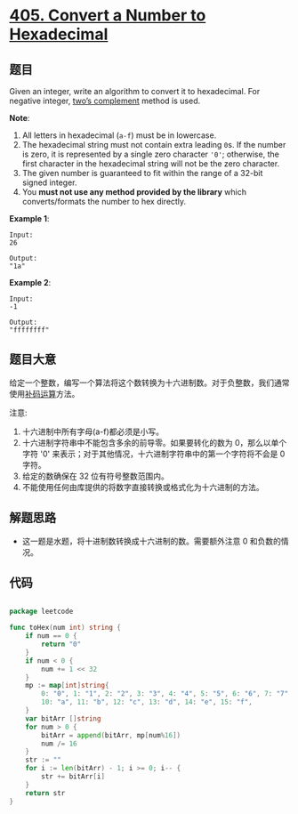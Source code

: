 # [405. Convert a Number to Hexadecimal](https://leetcode.com/problems/convert-a-number-to-hexadecimal/)


## 题目

Given an integer, write an algorithm to convert it to hexadecimal. For negative integer, [two’s complement](https://en.wikipedia.org/wiki/Two%27s_complement) method is used.

**Note**:

1. All letters in hexadecimal (`a-f`) must be in lowercase.
2. The hexadecimal string must not contain extra leading `0`s. If the number is zero, it is represented by a single zero character `'0'`; otherwise, the first character in the hexadecimal string will not be the zero character.
3. The given number is guaranteed to fit within the range of a 32-bit signed integer.
4. You **must not use any method provided by the library** which converts/formats the number to hex directly.

**Example 1**:

    Input:
    26
    
    Output:
    "1a"

**Example 2**:

    Input:
    -1
    
    Output:
    "ffffffff"


## 题目大意

给定一个整数，编写一个算法将这个数转换为十六进制数。对于负整数，我们通常使用[补码运算](https://baike.baidu.com/item/%E8%A1%A5%E7%A0%81/6854613?fr=aladdin)方法。

注意:

1. 十六进制中所有字母(a-f)都必须是小写。
2. 十六进制字符串中不能包含多余的前导零。如果要转化的数为 0，那么以单个字符 '0' 来表示；对于其他情况，十六进制字符串中的第一个字符将不会是 0 字符。 
3. 给定的数确保在 32 位有符号整数范围内。
4. 不能使用任何由库提供的将数字直接转换或格式化为十六进制的方法。



## 解题思路

- 这一题是水题，将十进制数转换成十六进制的数。需要额外注意 0 和负数的情况。



## 代码

```go

package leetcode

func toHex(num int) string {
	if num == 0 {
		return "0"
	}
	if num < 0 {
		num += 1 << 32
	}
	mp := map[int]string{
		0: "0", 1: "1", 2: "2", 3: "3", 4: "4", 5: "5", 6: "6", 7: "7", 8: "8", 9: "9",
		10: "a", 11: "b", 12: "c", 13: "d", 14: "e", 15: "f",
	}
	var bitArr []string
	for num > 0 {
		bitArr = append(bitArr, mp[num%16])
		num /= 16
	}
	str := ""
	for i := len(bitArr) - 1; i >= 0; i-- {
		str += bitArr[i]
	}
	return str
}

```